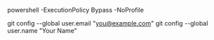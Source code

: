 powershell -ExecutionPolicy Bypass -NoProfile

git config --global user.email "you@example.com"
git config --global user.name "Your Name"

